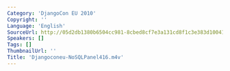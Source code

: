 ```yaml
---
Category: 'DjangoCon EU 2010'
Copyright: ''
Language: 'English'
SourceUrl: http://05d2db1380b6504cc981-8cbed8cf7e3a131cd8f1c3e383d10041.r93.cf2.rackcdn.com/djangocon-eu-2010/Djangoconeu-NoSQLPanel416.m4v
Speakers: []
Tags: []
ThumbnailUrl: ''
Title: 'Djangoconeu-NoSQLPanel416.m4v'
---
```


